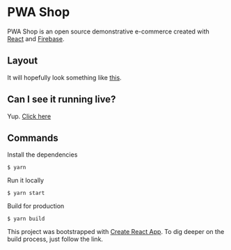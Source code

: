 # PWA Shop

PWA Shop is an open source demonstrative e-commerce created with [React](https://github.com/facebookincubator/create-react-app) and [Firebase](https://firebase.google.com/). 

## Layout

It will hopefully look something like [this](https://xd.adobe.com/view/0cdeaf01-3b11-4db8-799f-1c1b708eef62-7aef/).

## Can I see it running live?

Yup. [Click here](https://pwa-shop-7c365.firebaseapp.com)

## Commands

Install the dependencies
```
$ yarn
```

Run it locally
```
$ yarn start
```

Build for production
```
$ yarn build
```

This project was bootstrapped with [Create React App](https://github.com/facebookincubator/create-react-app). To dig deeper on the build process, just follow the link.


